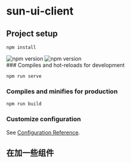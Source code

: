 # sun-ui-client

## Project setup

```
npm install
```

<div>
  <img src="https://img.shields.io/badge/npm-0.1.1-brightgreen" alt="npm version" />
  <img src="https://img.shields.io/badge/docs-%E6%96%87%E6%A1%A3-red" alt="npm version" />
</div>
### Compiles and hot-reloads for development

```
npm run serve
```

### Compiles and minifies for production

```
npm run build
```

### Customize configuration

See [Configuration Reference](https://cli.vuejs.org/config/).

## 在加一些组件
